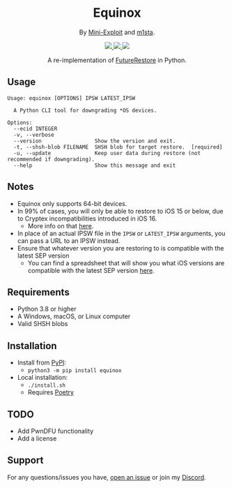 <h1 align="center">
Equinox
</h1>
<p align="center">By <a href="https://github.com/Mini-Exploit">Mini-Exploit</a> and <a href="https://github.com/m1stadev">m1sta</a>.

<p align="center">
  <a href="https://github.com/Mini-Exploit/pyfuturerestore/blob/master/LICENSE">
    <image src="https://img.shields.io/github/licenseMini-Exploit/pyfuturerestore">
  </a>
  <a href="https://github.com/Mini-Exploit/pyfuturerestore/stargazers">
    <image src="https://img.shields.io/github/stars/Mini-Exploit/pyfuturerestore">
  </a>
  <a href="https://github.com/Mini-Exploit/pyfuturerestore">
    <image src="https://img.shields.io/tokei/lines/github/Mini-Exploit/pyfuturerestore">
  </a>
    <br>
</p>

<p align="center">
A re-implementation of <a href="https://github.com/futurerestore/futurerestore">FutureRestore</a> in Python.
</p>

## Usage
```
Usage: equinox [OPTIONS] IPSW LATEST_IPSW

  A Python CLI tool for downgrading *OS devices.

Options:
  --ecid INTEGER
  -v, --verbose
  --version                 Show the version and exit.
  -t, --shsh-blob FILENAME  SHSH blob for target restore.  [required]
  -u, --update              Keep user data during restore (not recommended if downgrading).
  --help                    Show this message and exit
```
## Notes
- Equinox only supports 64-bit devices.
- In 99% of cases, you will only be able to restore to iOS 15 or below, due to Cryptex incompatibilities introduced in iOS 16.
    - More info on that <a href="https://gist.github.com/Cryptiiiic/b82133ac290070939189e1377dc3ac85">here</a>.
- In place of an actual IPSW file in the `IPSW` or `LATEST_IPSW` arguments, you can pass a URL to an IPSW instead.
- Ensure that whatever version you are restoring to is compatible with the latest SEP version
    - You can find a spreadsheet that will show you what iOS versions are compatible with the latest SEP version <a href="https://docs.google.com/spreadsheets/d/1Mb1UNm6g3yvdQD67M413GYSaJ4uoNhLgpkc7YKi3LBs">here</a>.

## Requirements
- Python 3.8 or higher
- A Windows, macOS, or Linux computer
- Valid SHSH blobs

## Installation
- Install from [PyPI](https://pypi.org/project/equinox/):
    - ```python3 -m pip install equinox```
- Local installation:
    - `./install.sh`
    - Requires [Poetry](https://python-poetry.org)

## TODO
- Add PwnDFU functionality
- Add a license

## Support

For any questions/issues you have, [open an issue](https://github.com/Mini-Exploit/pyfuturerestore/issues) or join my [Discord](https://discord.gg/nK3Uu6BaDN).
